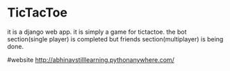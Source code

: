 # TicTacToe
it is a django web app. it is simply a game for tictactoe. the bot section(single player) is completed but friends section(multiplayer) is being done.

#website
http://abhinavstilllearning.pythonanywhere.com/
